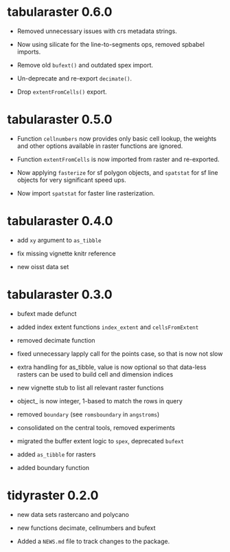 # tabularaster 0.6.0

* Removed unnecessary issues with crs metadata strings. 

* Now using silicate for the line-to-segments ops, removed spbabel imports. 

* Remove old `bufext()` and outdated spex import. 

* Un-deprecate and re-export `decimate()`. 

* Drop `extentFromCells()` export. 

# tabularaster 0.5.0

* Function `cellnumbers` now provides only basic cell lookup, the weights and other
 options available in raster functions are ignored. 
 
* Function `extentFromCells` is now imported from raster and re-exported. 

* Now applying `fasterize` for sf polygon objects, and `spatstat` for sf line objects for 
 very significant speed ups. 

* Now import `spatstat` for faster line rasterization. 

# tabularaster 0.4.0

* add `xy` argument to `as_tibble`

* fix missing vignette knitr reference

* new oisst data set

# tabularaster 0.3.0

* bufext made defunct

* added index extent functions `index_extent` and `cellsFromExtent`

* removed decimate function

* fixed unnecessary lapply call for the points case, so that is now not slow

* extra handling for as_tibble, value is now optional so that data-less rasters can be used to 
 build cell and dimension indices
 
* new vignette stub to list all relevant raster functions

* object_ is now integer, 1-based to match the rows in query

* removed `boundary` (see `romsboundary` in `angstroms`)

* consolidated on the central tools, removed experiments

* migrated the buffer extent logic to `spex`, deprecated `bufext`

* added `as_tibble` for rasters

* added boundary function

# tidyraster 0.2.0

* new data sets rastercano and polycano

* new functions decimate, cellnumbers and bufext

* Added a `NEWS.md` file to track changes to the package.



